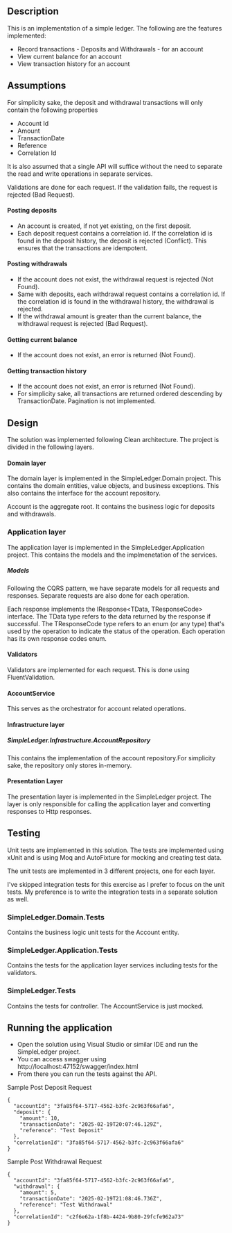 ## Description

This is an implementation of a simple ledger. The following are the features implemented:
- Record transactions - Deposits and Withdrawals - for an account
- View current balance for an account
- View transaction history for an account

## Assumptions

For simplicity sake, the deposit and withdrawal transactions will only contain the following properties
- Account Id
- Amount
- TransactionDate
- Reference
- Correlation Id

It is also assumed that a single API will suffice without the need to separate the read and write operations in separate services.

Validations are done for each request. If the validation fails, the request is rejected (Bad Request).

#### Posting deposits
- An account is created, if not yet existing, on the first deposit.
- Each deposit request contains a correlation id. If the correlation id is found in the deposit history, the deposit is rejected (Conflict). This ensures that the transactions are idempotent.

#### Posting withdrawals
- If the account does not exist, the withdrawal request is rejected (Not Found).
- Same with deposits, each withdrawal request contains a correlation id. If the correlation id is found in the withdrawal history, the withdrawal is rejected. 
- If the withdrawal amount is greater than the current balance, the withdrawal request is rejected (Bad Request).

#### Getting current balance
- If the account does not exist, an error is returned (Not Found).

#### Getting transaction history
- If the account does not exist, an error is returned (Not Found).
- For simplicity sake, all transactions are returned ordered descending by TransactionDate. Pagination is not implemented.

## Design
The solution was implemented following Clean architecture. The project is divided in the following layers.

#### Domain layer
The domain layer is implemented in the SimpleLedger.Domain project. This contains the domain entities, value objects, and business exceptions.
This also contains the interface for the account repository.

Account is the aggregate root. It contains the business logic for deposits and withdrawals.

### Application layer
The application layer is implemented in the SimpleLedger.Application project. This contains the models and the implmenetation of the services.

##### Models
Following the CQRS pattern, we have separate models for all requests and responses. Separate requests are also done for each operation.

Each response implements the IResponse<TData, TResponseCode> interface. The TData type refers to the data returned by the response if successful. 
The TResponseCode type refers to an enum (or any type) that's used by the operation to indicate the status of the operation. 
Each operation has its own response codes enum.

#### Validators
Validators are implemented for each request. This is done using FluentValidation.

#### AccountService
This serves as the orchestrator for account related operations.

#### Infrastructure layer
##### SimpleLedger.Infrastructure.AccountRepository
This contains the implementation of the account repository.For simplicity sake, the repository only stores in-memory.

#### Presentation Layer
The presentation layer is implemented in the SimpleLedger project. The layer is only responsible for calling the application layer and converting responses to Http responses.

## Testing
Unit tests are implemented in this solution. The tests are implemented using xUnit and is using Moq and AutoFixture for mocking and creating test data.

The unit tests are implemented in 3 different projects, one for each layer.

I've skipped integration tests for this exercise as I prefer to focus on the unit tests. My preference is to write the integration tests in a separate solution as well.

### SimpleLedger.Domain.Tests
Contains the business logic unit tests for the Account entity.
### SimpleLedger.Application.Tests
Contains the tests for the application layer services including tests for the validators.
### SimpleLedger.Tests
Contains the tests for controller. The AccountService is just mocked.

## Running the application
- Open the solution using Visual Studio or similar IDE and run the SimpleLedger project. 
- You can access swagger using http://localhost:47152/swagger/index.html
- From there you can run the tests against the API.

Sample Post Deposit Request
```
{
  "accountId": "3fa85f64-5717-4562-b3fc-2c963f66afa6",
  "deposit": {
    "amount": 10,
    "transactionDate": "2025-02-19T20:07:46.129Z",
    "reference": "Test Deposit"
  },
  "correlationId": "3fa85f64-5717-4562-b3fc-2c963f66afa6"
}
```

Sample Post Withdrawal Request
```
{
  "accountId": "3fa85f64-5717-4562-b3fc-2c963f66afa6",
  "withdrawal": {
    "amount": 5,
    "transactionDate": "2025-02-19T21:08:46.736Z",
    "reference": "Test Withdrawal"
  },
  "correlationId": "c2f6e62a-1f8b-4424-9b80-29fcfe962a73"
}
```